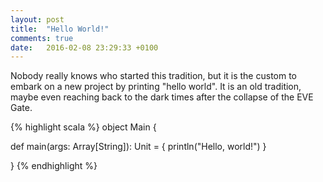```yaml
---
layout: post
title:  "Hello World!"
comments: true
date:   2016-02-08 23:29:33 +0100
---
```

Nobody really knows who started this tradition, but it is the custom
to embark on a new project by printing "hello world".  It is an old tradition,
maybe even reaching back to the dark times after the collapse of the EVE Gate.

{% highlight scala %}
object Main {
  
  def main(args: Array[String]): Unit = {
    println("Hello, world!")
  }

}
{% endhighlight %}

